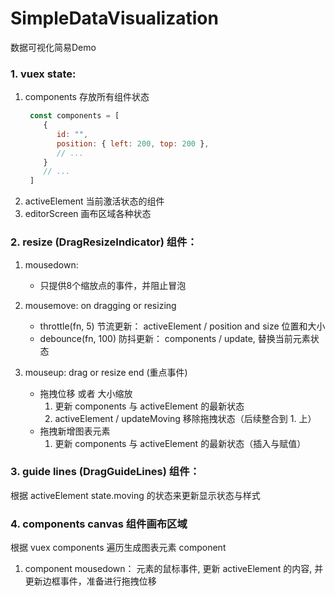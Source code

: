 # SimpleDataVisualization
 数据可视化简易Demo


### 1. vuex state:

1. components 存放所有组件状态
    ```js
     const components = [
        {
           id: "",
           position: { left: 200, top: 200 },
           // ...
        }
        // ...
     ]
    ```
2. activeElement 当前激活状态的组件
3. editorScreen 画布区域各种状态


### 2. resize (DragResizeIndicator) 组件：

1. mousedown: 
    - 只提供8个缩放点的事件，并阻止冒泡
    
2. mousemove: on dragging or resizing
    - throttle(fn, 5) 节流更新： activeElement / position and size 位置和大小
    - debounce(fn, 100) 防抖更新： components / update, 替换当前元素状态
    
3. mouseup: drag or resize end (重点事件)
    - 拖拽位移 或者 大小缩放
        1. 更新 components 与 activeElement 的最新状态
        2. activeElement / updateMoving 移除拖拽状态（后续整合到 1. 上）
    - 拖拽新增图表元素
        1. 更新 components 与 activeElement 的最新状态（插入与赋值）


### 3. guide lines (DragGuideLines) 组件：

根据 activeElement state.moving 的状态来更新显示状态与样式


### 4. components canvas 组件画布区域

根据 vuex components 遍历生成图表元素 component

1. component mousedown： 元素的鼠标事件, 更新 activeElement 的内容, 并更新边框事件，准备进行拖拽位移
